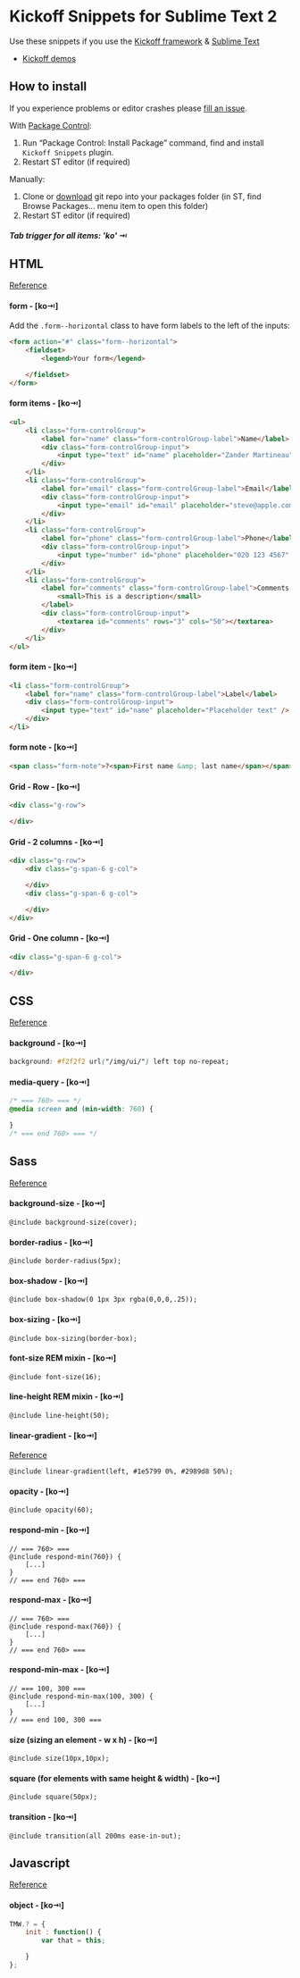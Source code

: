 # Kickoff Snippets for Sublime Text 2

Use these snippets if you use the [Kickoff framework](https://github.com/tmwagency/kickoff/) & [Sublime Text](http://sublimetext.com)

* [Kickoff demos](http://tmwagency.github.io/kickoff/demos/)

## How to install

If you experience problems or editor crashes please [fill an issue](https://github.com/sergeche/emmet-sublime/issues).

With [Package Control](http://wbond.net/sublime_packages/package_control):

1. Run “Package Control: Install Package” command, find and install `Kickoff Snippets` plugin.
2. Restart ST editor (if required)

Manually:

1. Clone or [download](https://github.com/tmwagency/Kickoff-snippets/archive/master.zip) git repo into your packages folder (in ST, find Browse Packages... menu item to open this folder)
2. Restart ST editor (if required)

##### Tab trigger for all items: 'ko' &#8677;

## HTML
[Reference](https://github.com/tmwagency/Kickoff-snippets/tree/master/HTML)

#### form - [ko&#8677;]
Add the `.form--horizontal` class to have form labels to the left of the inputs:
```html
<form action="#" class="form--horizontal">
	<fieldset>
		<legend>Your form</legend>

	</fieldset>
</form>
```

#### form items - [ko&#8677;]
```html
<ul>
	<li class="form-controlGroup">
		<label for="name" class="form-controlGroup-label">Name</label>
		<div class="form-controlGroup-input">
			<input type="text" id="name" placeholder="Zander Martineau" />
		</div>
	</li>
	<li class="form-controlGroup">
		<label for="email" class="form-controlGroup-label">Email</label>
		<div class="form-controlGroup-input">
			<input type="email" id="email" placeholder="steve@apple.com" />
		</div>
	</li>
	<li class="form-controlGroup">
		<label for="phone" class="form-controlGroup-label">Phone</label>
		<div class="form-controlGroup-input">
			<input type="number" id="phone" placeholder="020 123 4567" />
		</div>
	</li>
	<li class="form-controlGroup">
		<label for="comments" class="form-controlGroup-label">Comments <br>
			<small>This is a description</small>
		</label>
		<div class="form-controlGroup-input">
			<textarea id="comments" rows="3" cols="50"></textarea>
		</div>
	</li>
</ul>
```

#### form item - [ko&#8677;]
```html
<li class="form-controlGroup">
	<label for="name" class="form-controlGroup-label">Label</label>
	<div class="form-controlGroup-input">
		<input type="text" id="name" placeholder="Placeholder text" />
	</div>
</li>
```

#### form note - [ko&#8677;]
```html
<span class="form-note">?<span>First name &amp; last name</span></span>
```

#### Grid - Row - [ko&#8677;]
```html
<div class="g-row">

</div>
```

#### Grid - 2 columns - [ko&#8677;]
```html
<div class="g-row">
	<div class="g-span-6 g-col">

	</div>
	<div class="g-span-6 g-col">

	</div>
</div>
```

#### Grid - One column - [ko&#8677;]
```html
<div class="g-span-6 g-col">

</div>
```

## CSS
[Reference](https://github.com/tmwagency/Kickoff-snippets/tree/master/CSS)

#### background - [ko&#8677;]
```css
background: #f2f2f2 url("/img/ui/") left top no-repeat;
```

#### media-query - [ko&#8677;]
```css
/* === 760> === */
@media screen and (min-width: 760) {

}
/* === end 760> === */
```

## Sass
[Reference](https://github.com/tmwagency/Kickoff-snippets/tree/master/SCSS)

#### background-size - [ko&#8677;]
```
@include background-size(cover);
```

#### border-radius - [ko&#8677;]
```
@include border-radius(5px);
```

#### box-shadow - [ko&#8677;]
```
@include box-shadow(0 1px 3px rgba(0,0,0,.25));
```

#### box-sizing - [ko&#8677;]
```
@include box-sizing(border-box);
```

#### font-size REM mixin - [ko&#8677;]
```
@include font-size(16);
```

#### line-height REM mixin - [ko&#8677;]
```
@include line-height(50);
```

#### linear-gradient - [ko&#8677;]
[Reference](https://github.com/tmwagency/kickoff/blob/master/scss/mixins/_linear-gradient.scss)
```
@include linear-gradient(left, #1e5799 0%, #2989d8 50%);
```

#### opacity - [ko&#8677;]
```
@include opacity(60);
```

#### respond-min - [ko&#8677;]
```
// === 760> ===
@include respond-min(760}) {
	[...]
}
// === end 760> ===
```

#### respond-max - [ko&#8677;]
```
// === 760> ===
@include respond-max(760}) {
	[...]
}
// === end 760> ===
```

#### respond-min-max - [ko&#8677;]
```
// === 100, 300 ===
@include respond-min-max(100, 300) {
	[...]
}
// === end 100, 300 ===
```

#### size (sizing an element - w x h) - [ko&#8677;]
```
@include size(10px,10px);
```

#### square (for elements with same height & width) - [ko&#8677;]
```
@include square(50px);
```

#### transition - [ko&#8677;]
```
@include transition(all 200ms ease-in-out);
```

## Javascript
[Reference](https://github.com/tmwagency/Kickoff-snippets/tree/master/Javascript)

#### object - [ko&#8677;]
```js
TMW.? = {
	init : function() {
		var that = this;

	}
};
```
